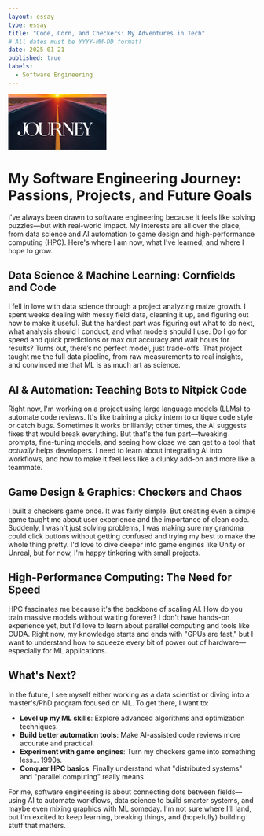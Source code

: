 ```yaml
---
layout: essay
type: essay
title: "Code, Corn, and Checkers: My Adventures in Tech"
# All dates must be YYYY-MM-DD format!
date: 2025-01-21
published: true
labels:
  - Software Engineering
---
```


<img width="200px" class="rounded float-start pe-4" src="../img/journey.jpg">

# My Software Engineering Journey: Passions, Projects, and Future Goals

I've always been drawn to software engineering because it feels like solving puzzles—but with real-world impact. 
My interests are all over the place, from data science and AI automation to game design and high-performance computing (HPC). 
Here's where I am now, what I've learned, and where I hope to grow.

## Data Science & Machine Learning: Cornfields and Code

I fell in love with data science through a project analyzing maize growth. I spent weeks dealing with messy field data, cleaning it up, and figuring out how to make it useful. But the hardest part was figuring out what to do next, what analysis should I conduct, and what models should I use. Do I go for speed and quick predictions or max out accuracy and wait hours for results? Turns out, there’s no perfect model, just trade-offs. That project taught me the full data pipeline, from raw measurements to real insights, and convinced me that ML is as much art as science.

## AI & Automation: Teaching Bots to Nitpick Code

Right now, I'm working on a project using large language models (LLMs) to automate code reviews. It's like training a picky intern to critique code style or catch bugs. 
Sometimes it works brilliantly; other times, the AI suggests fixes that would break everything. But that's the fun part—tweaking prompts, fine-tuning models, 
and seeing how close we can get to a tool that *actually* helps developers. I need to learn about integrating AI into workflows, 
and how to make it feel less like a clunky add-on and more like a teammate.

## Game Design & Graphics: Checkers and Chaos

I built a checkers game once. It was fairly simple. But creating even a simple game taught me about user experience and the importance of clean code. 
Suddenly, I wasn't just solving problems, I was making sure my grandma could click buttons without getting confused and trying my best to make the whole thing pretty. 
I'd love to dive deeper into game engines like Unity or Unreal, but for now, I'm happy tinkering with small projects.

## High-Performance Computing: The Need for Speed

HPC fascinates me because it's the backbone of scaling AI. How do you train massive models without waiting forever? 
I don't have hands-on experience yet, but I'd love to learn about parallel computing and tools like CUDA. 
Right now, my knowledge starts and ends with "GPUs are fast," but I want to understand how to squeeze every bit of power out of hardware—especially for ML applications.

## What's Next?

In the future, I see myself either working as a data scientist or diving into a master's/PhD program focused on ML. To get there, I want to:

* **Level up my ML skills**: Explore advanced algorithms and optimization techniques.
* **Build better automation tools**: Make AI-assisted code reviews more accurate and practical.
* **Experiment with game engines**: Turn my checkers game into something less... 1990s.
* **Conquer HPC basics**: Finally understand what "distributed systems" and "parallel computing" really means.

For me, software engineering is about connecting dots between fields—using AI to automate workflows, data science to build smarter systems, 
and maybe even mixing graphics with ML someday. I'm not sure where I'll land, but I'm excited to keep learning, breaking things, and (hopefully) building stuff that matters.
